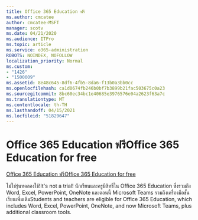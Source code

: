 ```yaml
---
title: Office 365 Education ฟรี
ms.author: cmcatee
author: cmcatee-MSFT
manager: scotv
ms.date: 04/21/2020
ms.audience: ITPro
ms.topic: article
ms.service: o365-administration
ROBOTS: NOINDEX, NOFOLLOW
localization_priority: Normal
ms.custom:
- "1426"
- "1500009"
ms.assetid: 8e48c645-8df6-4fb5-8da6-f13b0a3bb0cc
ms.openlocfilehash: ca1d0674fb246b0bf7b3899b21fac503675c0a23
ms.sourcegitcommit: 8bc60ec34bc1e40685e3976576e04a2623f63a7c
ms.translationtype: MT
ms.contentlocale: th-TH
ms.lasthandoff: 04/15/2021
ms.locfileid: "51829647"
---
```

# <a name="office-365-education-for-free"></a><span data-ttu-id="224d4-102">Office 365 Education ฟรี</span><span class="sxs-lookup"><span data-stu-id="224d4-102">Office 365 Education for free</span></span>

[<span data-ttu-id="224d4-103">Office 365 Education ฟรี</span><span class="sxs-lookup"><span data-stu-id="224d4-103">Office 365 Education for free</span></span>](https://products.office.com/student/office-in-education?ms.officeurl=students)
  
<span data-ttu-id="224d4-104">ไม่ใช่รุ่นทดลองใช้!</span><span class="sxs-lookup"><span data-stu-id="224d4-104">It's not a trial!</span></span> <span data-ttu-id="224d4-105">นักเรียนและครูมีสิทธิ์ใน Office 365 Education ซึ่งรวมถึง Word, Excel, PowerPoint, OneNote และตอนนี้ Microsoft Teams รวมถึงเครื่องมือชั้นเรียนเพิ่มเติม</span><span class="sxs-lookup"><span data-stu-id="224d4-105">Students and teachers are eligible for Office 365 Education, which includes Word, Excel, PowerPoint, OneNote, and now Microsoft Teams, plus additional classroom tools.</span></span>